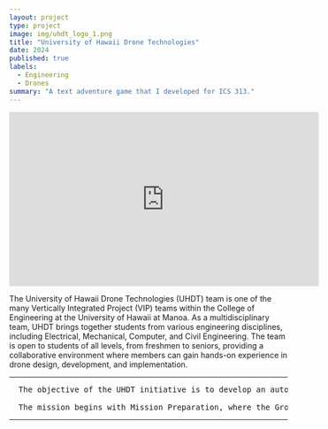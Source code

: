 ```yaml
---
layout: project
type: project
image: img/uhdt_logo_1.png
title: "University of Hawaii Drone Technologies"
date: 2024
published: true
labels:
  - Engineering
  - Drones
summary: "A text adventure game that I developed for ICS 313."
---
```


<iframe width="560" height="315" src="https://www.youtube.com/embed/Ff6pcmQL3Yw?si=dQCnSHlVUW-q0Qq4" title="YouTube video player" frameborder="0" allow="accelerometer; autoplay; clipboard-write; encrypted-media; gyroscope; picture-in-picture; web-share" referrerpolicy="strict-origin-when-cross-origin" allowfullscreen></iframe>

  The University of Hawaii Drone Technologies (UHDT) team is one of the many Vertically Integrated Project (VIP) teams within the College of Engineering at the University of Hawaii at Manoa. As a multidisciplinary team, UHDT brings together students from various engineering disciplines, including Electrical, Mechanical, Computer, and Civil Engineering. The team is open to students of all levels, from freshmen to seniors, providing a collaborative environment where members can gain hands-on experience in drone design, development, and implementation.

<hr>

<pre>
  The objective of the UHDT initiative is to develop an autonomous Unmanned Aerial System (UAS), an autonomous Air Delivery System, and an autonomous Image Processing System capable of accurately delivering payloads to designated ground targets.  This initiative aligns with the regulations set forth for the 2025 SUAS Competition and is part of an internal Game of Drones competition, providing students with opportunities to apply their skills in autonomous navigation, control systems, and computer vision while adhering to real-world industry and competition standards. The competition 
  
  The mission begins with Mission Preparation, where the Ground Control System (GCS) receives GPS coordinates, generates waypoints, and loads strobing beacon payloads into the drone. Following this, the Takeoff phase occurs, where the drone lifts off either autonomously or manually. Once airborne, the drone embarks on a three-mile Waypoint Lap, flying at top speed to reach the Search Area. Upon arrival, the drone reduces speed and hovers at 75 feet, scanning the ground to identify targets such as vehicles, trash cans, or umbrellas.
</pre>

<hr>
